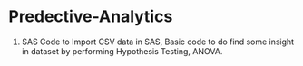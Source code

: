 # Predective-Analytics
1) SAS Code to Import CSV data in SAS, Basic code to do find some insight in dataset by performing Hypothesis Testing, ANOVA.
